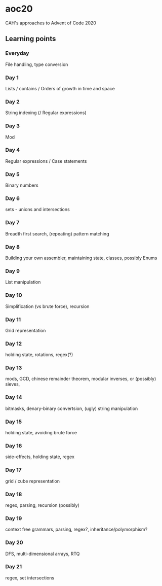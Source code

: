# aoc20
 CAH's approaches to Advent of Code 2020 

## Learning points 

### Everyday

File handling, type conversion 

### Day 1

Lists / contains / Orders of growth in time and space 

### Day 2 

String indexing (/ Regular expressions) 

### Day 3 

Mod 

### Day 4

Regular expressions / Case statements 

### Day 5   

Binary numbers 

### Day 6  

sets - unions and intersections

### Day 7

Breadth first search, (repeating) pattern matching    

### Day 8 

Building your own assembler, maintaining state, classes, possibly Enums

### Day 9 

List manipulation 

### Day 10

Simplification (vs brute force), recursion 

### Day 11 

Grid representation 

### Day 12 

holding state, rotations, regex(?)

### Day 13 

mods, GCD, chinese remainder theorem, modular inverses, or (possibly) sieves,   

### Day 14

bitmasks, denary-binary convertsion, (ugly) string manipulation  

### Day 15

holding state, avoiding brute force 

### Day 16 

side-effects, holding state, regex 

### Day 17

grid / cube representation 

### Day 18 

regex, parsing, recursion (possibly) 

### Day 19

context free grammars, parsing, regex?, inheritance/polymorphism? 

### Day 20 

DFS, multi-dimensional arrays, RTQ 

### Day 21

regex, set intersections 